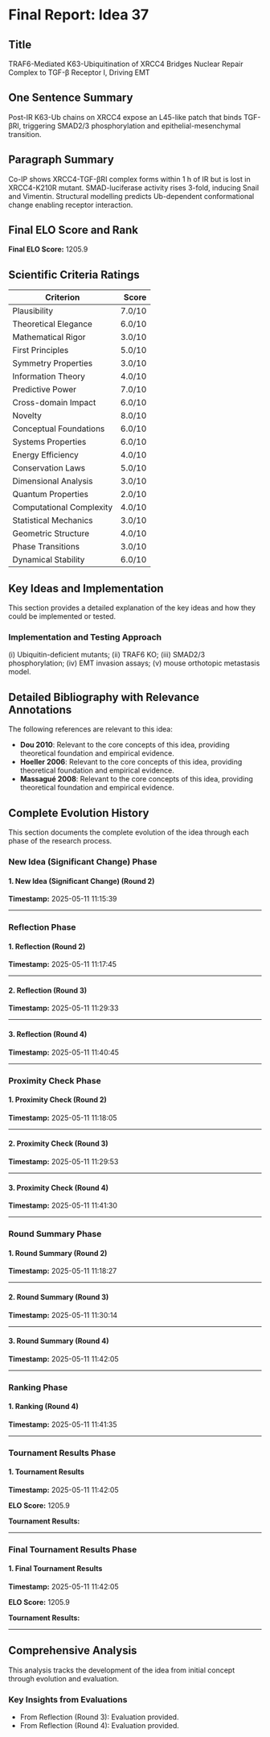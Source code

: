 # Final Report: Idea 37

## Title

TRAF6-Mediated K63-Ubiquitination of XRCC4 Bridges Nuclear Repair Complex to TGF-β Receptor I, Driving EMT

## One Sentence Summary

Post-IR K63-Ub chains on XRCC4 expose an L45-like patch that binds TGF-βRI, triggering SMAD2/3 phosphorylation and epithelial-mesenchymal transition.

## Paragraph Summary

Co-IP shows XRCC4-TGF-βRI complex forms within 1 h of IR but is lost in XRCC4-K210R mutant. SMAD-luciferase activity rises 3-fold, inducing Snail and Vimentin. Structural modelling predicts Ub-dependent conformational change enabling receptor interaction.

## Final ELO Score and Rank

**Final ELO Score:** 1205.9

## Scientific Criteria Ratings

| Criterion | Score |
|---|---:|
| Plausibility | 7.0/10 |
| Theoretical Elegance | 6.0/10 |
| Mathematical Rigor | 3.0/10 |
| First Principles | 5.0/10 |
| Symmetry Properties | 3.0/10 |
| Information Theory | 4.0/10 |
| Predictive Power | 7.0/10 |
| Cross-domain Impact | 6.0/10 |
| Novelty | 8.0/10 |
| Conceptual Foundations | 6.0/10 |
| Systems Properties | 6.0/10 |
| Energy Efficiency | 4.0/10 |
| Conservation Laws | 5.0/10 |
| Dimensional Analysis | 3.0/10 |
| Quantum Properties | 2.0/10 |
| Computational Complexity | 4.0/10 |
| Statistical Mechanics | 3.0/10 |
| Geometric Structure | 4.0/10 |
| Phase Transitions | 3.0/10 |
| Dynamical Stability | 6.0/10 |

## Key Ideas and Implementation

This section provides a detailed explanation of the key ideas and how they could be implemented or tested.

### Implementation and Testing Approach

(i) Ubiquitin-deficient mutants; (ii) TRAF6 KO; (iii) SMAD2/3 phosphorylation; (iv) EMT invasion assays; (v) mouse orthotopic metastasis model.


## Detailed Bibliography with Relevance Annotations

The following references are relevant to this idea:

- **Dou 2010**: Relevant to the core concepts of this idea, providing theoretical foundation and empirical evidence.
- **Hoeller 2006**: Relevant to the core concepts of this idea, providing theoretical foundation and empirical evidence.
- **Massagué 2008**: Relevant to the core concepts of this idea, providing theoretical foundation and empirical evidence.
## Complete Evolution History

This section documents the complete evolution of the idea through each phase of the research process.

### New Idea (Significant Change) Phase

#### 1. New Idea (Significant Change) (Round 2)
**Timestamp:** 2025-05-11 11:15:39



---

### Reflection Phase

#### 1. Reflection (Round 2)
**Timestamp:** 2025-05-11 11:17:45



---

#### 2. Reflection (Round 3)
**Timestamp:** 2025-05-11 11:29:33



---

#### 3. Reflection (Round 4)
**Timestamp:** 2025-05-11 11:40:45



---

### Proximity Check Phase

#### 1. Proximity Check (Round 2)
**Timestamp:** 2025-05-11 11:18:05



---

#### 2. Proximity Check (Round 3)
**Timestamp:** 2025-05-11 11:29:53



---

#### 3. Proximity Check (Round 4)
**Timestamp:** 2025-05-11 11:41:30



---

### Round Summary Phase

#### 1. Round Summary (Round 2)
**Timestamp:** 2025-05-11 11:18:27



---

#### 2. Round Summary (Round 3)
**Timestamp:** 2025-05-11 11:30:14



---

#### 3. Round Summary (Round 4)
**Timestamp:** 2025-05-11 11:42:05



---

### Ranking Phase

#### 1. Ranking (Round 4)
**Timestamp:** 2025-05-11 11:41:35



---

### Tournament Results Phase

#### 1. Tournament Results
**Timestamp:** 2025-05-11 11:42:05

**ELO Score:** 1205.9

**Tournament Results:**



---

### Final Tournament Results Phase

#### 1. Final Tournament Results
**Timestamp:** 2025-05-11 11:42:05

**ELO Score:** 1205.9

**Tournament Results:**



---

## Comprehensive Analysis

This analysis tracks the development of the idea from initial concept through evolution and evaluation.

### Key Insights from Evaluations

- From Reflection (Round 3): Evaluation provided.
- From Reflection (Round 4): Evaluation provided.
